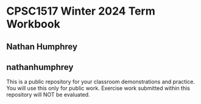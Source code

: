 # CPSC1517 Winter 2024 Term Workbook

## Nathan Humphrey

## nathanhumphrey

This is a public repository for your classroom demonstrations and practice. You will use this only for public work. Exercise work submitted within this repository will NOT be evaluated.